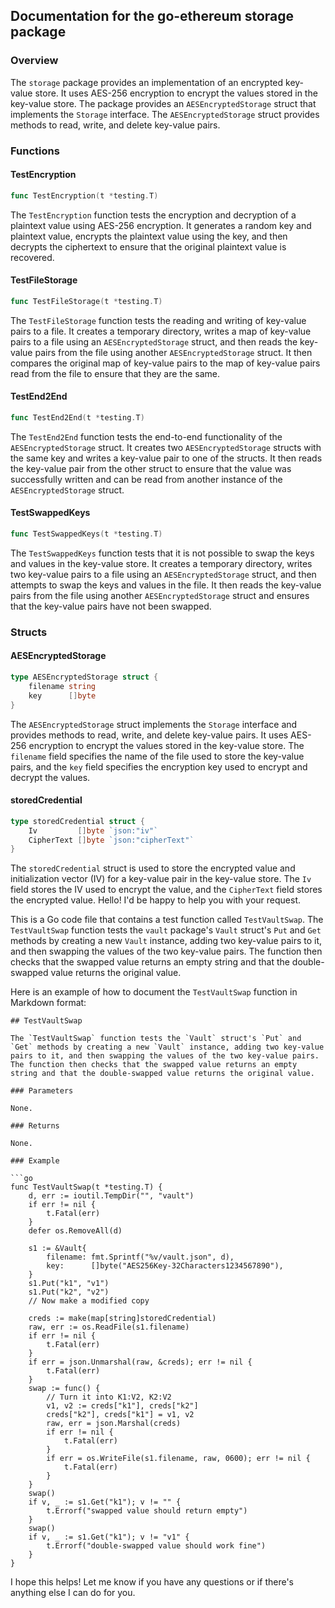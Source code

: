 ## Documentation for the go-ethereum storage package

### Overview

The `storage` package provides an implementation of an encrypted key-value store. It uses AES-256 encryption to encrypt the values stored in the key-value store. The package provides an `AESEncryptedStorage` struct that implements the `Storage` interface. The `AESEncryptedStorage` struct provides methods to read, write, and delete key-value pairs.

### Functions

#### TestEncryption

```go
func TestEncryption(t *testing.T)
```

The `TestEncryption` function tests the encryption and decryption of a plaintext value using AES-256 encryption. It generates a random key and plaintext value, encrypts the plaintext value using the key, and then decrypts the ciphertext to ensure that the original plaintext value is recovered.

#### TestFileStorage

```go
func TestFileStorage(t *testing.T)
```

The `TestFileStorage` function tests the reading and writing of key-value pairs to a file. It creates a temporary directory, writes a map of key-value pairs to a file using an `AESEncryptedStorage` struct, and then reads the key-value pairs from the file using another `AESEncryptedStorage` struct. It then compares the original map of key-value pairs to the map of key-value pairs read from the file to ensure that they are the same.

#### TestEnd2End

```go
func TestEnd2End(t *testing.T)
```

The `TestEnd2End` function tests the end-to-end functionality of the `AESEncryptedStorage` struct. It creates two `AESEncryptedStorage` structs with the same key and writes a key-value pair to one of the structs. It then reads the key-value pair from the other struct to ensure that the value was successfully written and can be read from another instance of the `AESEncryptedStorage` struct.

#### TestSwappedKeys

```go
func TestSwappedKeys(t *testing.T)
```

The `TestSwappedKeys` function tests that it is not possible to swap the keys and values in the key-value store. It creates a temporary directory, writes two key-value pairs to a file using an `AESEncryptedStorage` struct, and then attempts to swap the keys and values in the file. It then reads the key-value pairs from the file using another `AESEncryptedStorage` struct and ensures that the key-value pairs have not been swapped.

### Structs

#### AESEncryptedStorage

```go
type AESEncryptedStorage struct {
    filename string
    key      []byte
}
```

The `AESEncryptedStorage` struct implements the `Storage` interface and provides methods to read, write, and delete key-value pairs. It uses AES-256 encryption to encrypt the values stored in the key-value store. The `filename` field specifies the name of the file used to store the key-value pairs, and the `key` field specifies the encryption key used to encrypt and decrypt the values.

#### storedCredential

```go
type storedCredential struct {
    Iv         []byte `json:"iv"`
    CipherText []byte `json:"cipherText"`
}
```

The `storedCredential` struct is used to store the encrypted value and initialization vector (IV) for a key-value pair in the key-value store. The `Iv` field stores the IV used to encrypt the value, and the `CipherText` field stores the encrypted value. Hello! I'd be happy to help you with your request. 

This is a Go code file that contains a test function called `TestVaultSwap`. The `TestVaultSwap` function tests the `vault` package's `Vault` struct's `Put` and `Get` methods by creating a new `Vault` instance, adding two key-value pairs to it, and then swapping the values of the two key-value pairs. The function then checks that the swapped value returns an empty string and that the double-swapped value returns the original value. 

Here is an example of how to document the `TestVaultSwap` function in Markdown format:

```
## TestVaultSwap

The `TestVaultSwap` function tests the `Vault` struct's `Put` and `Get` methods by creating a new `Vault` instance, adding two key-value pairs to it, and then swapping the values of the two key-value pairs. The function then checks that the swapped value returns an empty string and that the double-swapped value returns the original value.

### Parameters

None.

### Returns

None.

### Example

```go
func TestVaultSwap(t *testing.T) {
	d, err := ioutil.TempDir("", "vault")
	if err != nil {
		t.Fatal(err)
	}
	defer os.RemoveAll(d)

	s1 := &Vault{
		filename: fmt.Sprintf("%v/vault.json", d),
		key:      []byte("AES256Key-32Characters1234567890"),
	}
	s1.Put("k1", "v1")
	s1.Put("k2", "v2")
	// Now make a modified copy

	creds := make(map[string]storedCredential)
	raw, err := os.ReadFile(s1.filename)
	if err != nil {
		t.Fatal(err)
	}
	if err = json.Unmarshal(raw, &creds); err != nil {
		t.Fatal(err)
	}
	swap := func() {
		// Turn it into K1:V2, K2:V2
		v1, v2 := creds["k1"], creds["k2"]
		creds["k2"], creds["k1"] = v1, v2
		raw, err = json.Marshal(creds)
		if err != nil {
			t.Fatal(err)
		}
		if err = os.WriteFile(s1.filename, raw, 0600); err != nil {
			t.Fatal(err)
		}
	}
	swap()
	if v, _ := s1.Get("k1"); v != "" {
		t.Errorf("swapped value should return empty")
	}
	swap()
	if v, _ := s1.Get("k1"); v != "v1" {
		t.Errorf("double-swapped value should work fine")
	}
}
```

I hope this helps! Let me know if you have any questions or if there's anything else I can do for you.